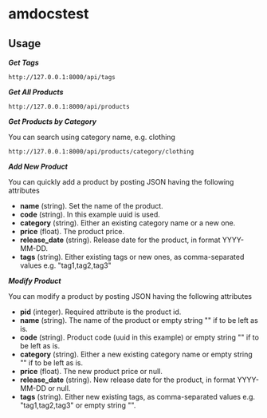 # amdocstest

## Usage

***Get Tags***

    http://127.0.0.1:8000/api/tags
	
***Get All Products***

    http://127.0.0.1:8000/api/products
	
***Get Products by Category***

You can search using category name, e.g. clothing

    http://127.0.0.1:8000/api/products/category/clothing
	
***Add New Product***

You can quickly add a product by posting JSON having the following attributes

 - **name** (string). Set the name of the product. 
 - **code** (string). In this example uuid is used.
 - **category** (string). Either an existing category name or a new one.
 - **price** (float). The product price.
 - **release_date** (string). Release date for the product, in format YYYY-MM-DD.
 - **tags** (string). Either existing tags or new ones, as comma-separated values e.g. "tag1,tag2,tag3"

***Modify Product***

You can modify a product by posting JSON having the following attributes

 - **pid** (integer). Required attribute is the product id. 
 - **name** (string). The name of the product or empty string "" if to be left as is. 
 - **code** (string). Product code (uuid in this example) or empty string "" if to be left as is.
 - **category** (string). Either a new existing category name or empty string "" if to be left as is.
 - **price** (float). The new product price or null.
 - **release_date** (string). New release date for the product, in format YYYY-MM-DD or null.
 - **tags** (string). Either new existing tags, as comma-separated values e.g. "tag1,tag2,tag3" or empty string "".
 
 


